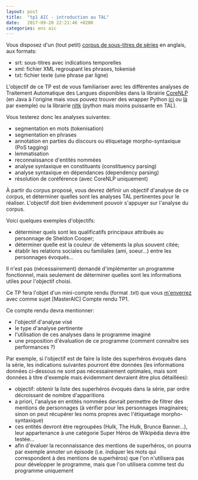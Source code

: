 ```yaml
---
layout: post
title:  "tp1 AIC - introduction au TAL"
date:   2017-09-20 22:21:46 +0200
categories: ens aic
---
```


Vous disposez d'un (tout petit) [corpus de sous-titres de séries](https://perso.limsi.fr/annlor/enseignement/tbbt.tar.gz) en anglais, aux formats:
- srt: sous-titres avec indications temporelles
- xml: fichier XML regroupant les phrases, tokenisé
- txt: fichier texte (une phrase par ligne)


L'objectif de ce TP est de vous familiariser avec les différentes analyses de Traitement Automatique des Langues disponibles dans la librairie [CoreNLP](https://stanfordnlp.github.io/CoreNLP/) (en Java à l'origine mais vous pouvez trouver des wrapper Python [ici](https://github.com/Lynten/stanford-corenlp) ou [là](https://github.com/dasmith/stanford-corenlp-python) par exemple) ou la librairie [nltk](http://www.nltk.org/) (python mais moins puissante en TAL).

Vous testerez donc les analyses suivantes:
- segmentation en mots (tokenisation)
- segmentation en phrases
- annotation en parties du discours ou étiquetage morpho-syntaxique (PoS tagging)
- lemmatisation
- reconnaissance d'entités nommées
- analyse syntaxique en constituants (constituency parsing)
- analyse syntaxique en dépendances (dependency parsing)
- résolution de coréférence (avec CoreNLP uniquement)

À partir du corpus proposé, vous devrez définir un objectif d'analyse de ce corpus, et déterminer quelles sont les analyses TAL pertinentes pour le réaliser. L'objectif doit bien évidemment pouvoir s'appuyer sur l'analyse du corpus.

Voici quelques exemples d'objectifs:
- déterminer quels sont les qualificatifs principaux attribués au personnage de Sheldon Cooper;
- déterminer quelle est la couleur de vêtements la plus souvent citée;
- établir les relations sociales ou familiales (ami, soeur...) entre les personnages évoqués...

Il n'est pas (nécessairement) demandé d'implémenter un programme fonctionnel, mais seulement de déterminer quelles sont les informations utiles pour l'objectif choisi.

Ce TP fera l'objet d'un mini-compte rendu (format .txt) que vous [m'enverrez](mailto:annlor@limsi.fr) avec comme sujet [MasterAIC] Compte rendu TP1.

Ce compte rendu devra mentionner:
- l'objectif d'analyse visé
- le type d'analyse pertinente
- l'utilisation de ces analyses dans le programme imaginé
- une proposition d'évaluation de ce programme (comment connaître ses performances ?)

Par exemple, si l'objectif est de faire la liste des superhéros évoqués dans la série, les indications suivantes pourront être données (les informations données ci-dessous ne sont pas nécessairement optimales, mais sont données à titre d'exemple mais évidemment devraient être plus détaillées):
- objectif: obtenir la liste des superhéros évoqués dans la série, par ordre décroissant de nombre d'apparitions
- a priori, l'analyse en entités nommées devrait permettre de filtrer des mentions de personnages (à vérifier pour les personnages imaginaires; sinon on peut récupérer les noms propres avec l'étiquetage morpho-syntaxique)
- ces entités devront être regroupées (Hulk, The Hulk, Brunce Banner...), leur appartenance à une catégorie Super Héros de Wikipédia devra être testée...
- afin d'évaluer la reconnaissance des mentions de superhéros, on pourra par exemple annoter un épisode (i.e. indiquer les mots qui correspondent à des mentions de superhéros) que l'on n'utilisera pas pour développer le programme, mais que l'on utilisera comme test du programme uniquement
